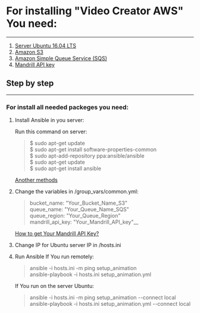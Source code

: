 # For installing "Video Creator AWS" You need: 
***
1. [Server Ubuntu 16.04 LTS](https://aws.amazon.com/marketplace/pp/B01JBL2I8U)
2. [Amazon S3](https://aws.amazon.com/s3/)
3. [Amazon Simple Queue Service (SQS)](https://aws.amazon.com/sqs/)
4. [Mandrill API key](https://www.mandrill.com/)

## Step by step
***
### For install all needed packeges you need:
1. Install Ansible in you server:

	Run this command on server:
	>  $ sudo apt-get update <br />
	>  $ sudo apt-get install software-properties-common <br />
	>  $ sudo apt-add-repository ppa:ansible/ansible <br />
	>  $ sudo apt-get update <br />
	>  $ sudo apt-get install ansible <br />

	[Another methods](https://docs.ansible.com/ansible/latest/installation_guide/intro_installation.html)

2. Сhange the variables in /group_vars/common.yml:

	> bucket_name: "Your_Bucket_Name_S3" <br />
	> queue_name: "Your_Queue_Name_SQS" <br />
	> queue_region: "Your_Queue_Region" <br />
	> mandrill_api_key: "Your_Mandrill_API_key"__ <br />

	[How to get Your Mandrill API Key?](https://www.inboundnow.com/how-to-get-your-mandrill-api-key/)

3. Change IP for Ubuntu server IP in /hosts.ini

4. Run Ansible
	If You run remotely:

	> ansible -i hosts.ini -m ping setup_animation <br />
	> ansible-playbook -i hosts.ini setup_animation.yml <br />

	If You run on the server Ubuntu:

	> ansible -i hosts.ini -m ping setup_animation --connect local <br />
	> ansible-playbook -i hosts.ini setup_animation.yml --connect local <br />